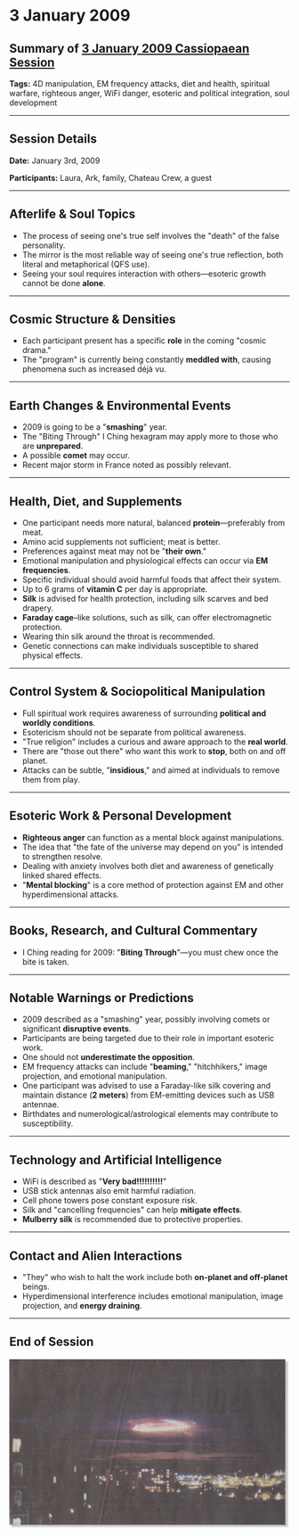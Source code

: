 # 3 January 2009

## Summary of [3 January 2009 Cassiopaean Session](https://cassiopaea.org/forum/threads/session-3-january-2009.11560/)

**Tags:** 4D manipulation, EM frequency attacks, diet and health, spiritual warfare, righteous anger, WiFi danger, esoteric and political integration, soul development

---

## Session Details

**Date:** January 3rd, 2009

**Participants:** Laura, Ark, family, Chateau Crew, a guest

---

## Afterlife & Soul Topics

- The process of seeing one's true self involves the "death" of the false personality.
- The mirror is the most reliable way of seeing one's true reflection, both literal and metaphorical (QFS use).
- Seeing your soul requires interaction with others—esoteric growth cannot be done **alone**.

---

## Cosmic Structure & Densities

- Each participant present has a specific **role** in the coming "cosmic drama."
- The "program" is currently being constantly **meddled with**, causing phenomena such as increased déjà vu.

---

## Earth Changes & Environmental Events

- 2009 is going to be a "**smashing**" year.
- The "Biting Through" I Ching hexagram may apply more to those who are **unprepared**.
- A possible **comet** may occur.
- Recent major storm in France noted as possibly relevant.

---

## Health, Diet, and Supplements

- One participant needs more natural, balanced **protein**—preferably from meat.
- Amino acid supplements not sufficient; meat is better.
- Preferences against meat may not be "**their own**."
- Emotional manipulation and physiological effects can occur via **EM frequencies**.
- Specific individual should avoid harmful foods that affect their system.
- Up to 6 grams of **vitamin C** per day is appropriate.
- **Silk** is advised for health protection, including silk scarves and bed drapery.
- **Faraday cage**–like solutions, such as silk, can offer electromagnetic protection.
- Wearing thin silk around the throat is recommended.
- Genetic connections can make individuals susceptible to shared physical effects.

---

## Control System & Sociopolitical Manipulation

- Full spiritual work requires awareness of surrounding **political and worldly conditions**.
- Esotericism should not be separate from political awareness.
- "True religion" includes a curious and aware approach to the **real world**.
- There are "those out there" who want this work to **stop**, both on and off planet.
- Attacks can be subtle, "**insidious**," and aimed at individuals to remove them from play.

---

## Esoteric Work & Personal Development

- **Righteous anger** can function as a mental block against manipulations.
- The idea that "the fate of the universe may depend on you" is intended to strengthen resolve.
- Dealing with anxiety involves both diet and awareness of genetically linked shared effects.
- "**Mental blocking**" is a core method of protection against EM and other hyperdimensional attacks.

---

## Books, Research, and Cultural Commentary

- I Ching reading for 2009: "**Biting Through**"—you must chew once the bite is taken.

---

## Notable Warnings or Predictions

- 2009 described as a "smashing" year, possibly involving comets or significant **disruptive events**.
- Participants are being targeted due to their role in important esoteric work.
- One should not **underestimate the opposition**.
- EM frequency attacks can include "**beaming**," "hitchhikers," image projection, and emotional manipulation.
- One participant was advised to use a Faraday-like silk covering and maintain distance (**2 meters**) from EM-emitting devices such as USB antennae.
- Birthdates and numerological/astrological elements may contribute to susceptibility.

---

## Technology and Artificial Intelligence

- WiFi is described as "**Very bad!!!!!!!!!!**"
- USB stick antennas also emit harmful radiation.
- Cell phone towers pose constant exposure risk.
- Silk and "cancelling frequencies" can help **mitigate effects**.
- **Mulberry silk** is recommended due to protective properties.

---

## Contact and Alien Interactions

- "They" who wish to halt the work include both **on-planet and off-planet** beings.
- Hyperdimensional interference includes emotional manipulation, image projection, and **energy draining**.

---

## End of Session

![image.png](image.png)